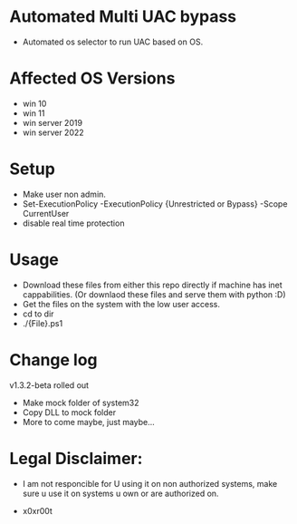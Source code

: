 # Automated Multi UAC bypass 

* Automated os selector to run UAC based on OS.

# Affected OS Versions

* win 10 
* win 11 
* win server 2019
* win server 2022

# Setup 
* Make user non admin. 
* Set-ExecutionPolicy -ExecutionPolicy {Unrestricted or Bypass} -Scope CurrentUser 
* disable real time protection  

# Usage
* Download these files from either this repo directly if machine has inet cappabilities. (Or downlaod these files and serve them with python :D)
* Get the files on the system with the low user access.
* cd to dir
* ./{File}.ps1


# Change log 
v1.3.2-beta rolled out

* Make mock folder of system32 
* Copy DLL to mock folder
* More to come maybe, just maybe...
 
# Legal Disclaimer: 
* I am not responcible for U using it on non authorized systems, make sure u use it on systems u own or are authorized on. 

* x0xr00t 


